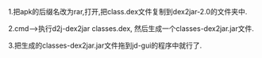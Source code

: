 1.把apk的后缀名改为rar,打开,把class.dex文件复制到dex2jar-2.0的文件夹中.

2.cmd-->执行d2j-dex2jar  classes.dex, 然后生成一个classes-dex2jar.jar文件.

3.把生成的classes-dex2jar.jar文件拖到jd-gui的程序中就行了.

